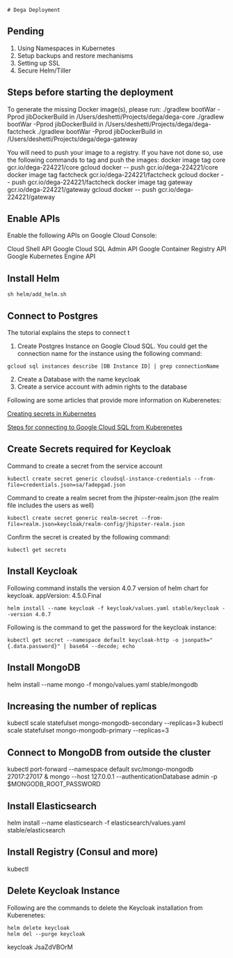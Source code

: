     # Dega Deployment

## Pending
1. Using Namespaces in Kubernetes
2. Setup backups and restore mechanisms
3. Setting up SSL
4. Secure Helm/Tiller

## Steps before starting the deployment
To generate the missing Docker image(s), please run:
  ./gradlew bootWar -Pprod jibDockerBuild in /Users/deshetti/Projects/dega/dega-core
  ./gradlew bootWar -Pprod jibDockerBuild in /Users/deshetti/Projects/dega/dega-factcheck
  ./gradlew bootWar -Pprod jibDockerBuild in /Users/deshetti/Projects/dega/dega-gateway

You will need to push your image to a registry. If you have not done so, use the following commands to tag and push the images:
  docker image tag core gcr.io/dega-224221/core
  gcloud docker -- push gcr.io/dega-224221/core
  docker image tag factcheck gcr.io/dega-224221/factcheck
  gcloud docker -- push gcr.io/dega-224221/factcheck
  docker image tag gateway gcr.io/dega-224221/gateway
  gcloud docker -- push gcr.io/dega-224221/gateway


## Enable APIs

Enable the following APIs on Google Cloud Console:

Cloud Shell API
Google Cloud SQL Admin API
Google Container Registry API
Google Kubernetes Engine API

## Install Helm
```
sh helm/add_helm.sh
```

## Connect to Postgres

The tutorial explains the steps to connect t

1. Create Postgres Instance on Google Cloud SQL. You could get the connection name for the instance using the following command:
```
gcloud sql instances describe [DB Instance ID] | grep connectionName
```
2. Create a Database with the name keycloak
3. Create a service account with admin rights to the database


Following are some articles that provide more information on Kuberenetes:

[Creating secrets in Kubernetes](https://kubernetes.io/docs/concepts/configuration/secret/)

[Steps for connecting to Google Cloud SQL from Kuberenetes](https://cloud.google.com/sql/docs/postgres/connect-kubernetes-engine)

## Create Secrets required for Keycloak

Command to create a secret from the service account
```
kubectl create secret generic cloudsql-instance-credentials --from-file=credentials.json=sa/fadepgad.json
```

Command to create a realm secret from the jhipster-realm.json (the realm file includes the users as well)
```
kubectl create secret generic realm-secret --from-file=realm.json=keycloak/realm-config/jhipster-realm.json
```

Confirm the secret is created by the following command:

```
kubectl get secrets
```

## Install Keycloak

Following command installs the version 4.0.7 version of helm chart for keycloak. appVersion: 4.5.0.Final
```
helm install --name keycloak -f keycloak/values.yaml stable/keycloak --version 4.0.7
```

Following is the command to get the password for the keycloak instance:

```
kubectl get secret --namespace default keycloak-http -o jsonpath="{.data.password}" | base64 --decode; echo
```

## Install MongoDB

helm install --name mongo -f mongo/values.yaml stable/mongodb

## Increasing the number of replicas
kubectl scale statefulset mongo-mongodb-secondary --replicas=3
kubectl scale statefulset mongo-mongodb-primary --replicas=3

## Connect to MongoDB from outside the cluster
kubectl port-forward --namespace default svc/mongo-mongodb 27017:27017 & mongo --host 127.0.0.1 --authenticationDatabase admin -p $MONGODB_ROOT_PASSWORD

## Install Elasticsearch
helm install --name elasticsearch -f elasticsearch/values.yaml stable/elasticsearch

## Install Registry (Consul and more)
kubectl

## Delete Keycloak Instance

Following are the commands to delete the Keycloak installation from Kuberenetes:

```
helm delete keycloak
helm del --purge keycloak
```


keycloak JsaZdVBOrM